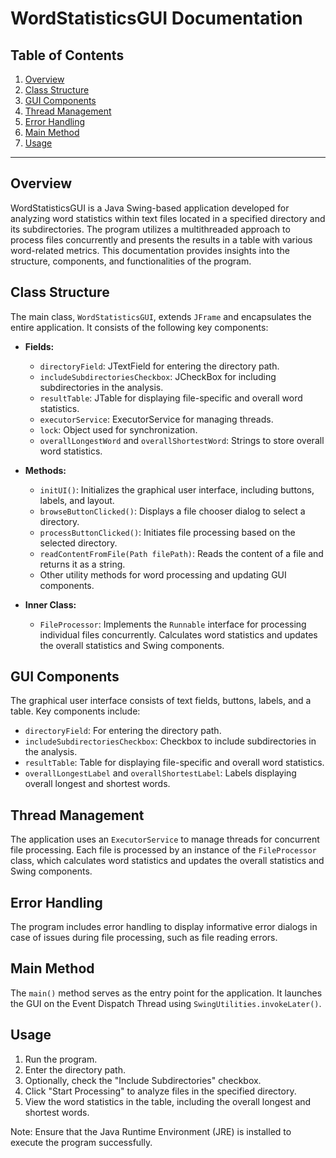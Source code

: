 # WordStatisticsGUI Documentation

## Table of Contents
1. [Overview](#overview)
2. [Class Structure](#ClassStructure)
3. [GUI Components](#GUIComponents)
4. [Thread Management](#ThreadManagement)
5. [Error Handling](#ErrorHandling)
6. [Main Method](#MainMethod)
7. [Usage](#Usage)

---
## Overview<a name="Overview"></a>

WordStatisticsGUI is a Java Swing-based application developed for analyzing word statistics within text files located in a specified directory and its subdirectories. The program utilizes a multithreaded approach to process files concurrently and presents the results in a table with various word-related metrics. This documentation provides insights into the structure, components, and functionalities of the program.

## Class Structure<a name="ClassStructure"></a>

The main class, `WordStatisticsGUI`, extends `JFrame` and encapsulates the entire application. It consists of the following key components:

- **Fields:**
  - `directoryField`: JTextField for entering the directory path.
  - `includeSubdirectoriesCheckbox`: JCheckBox for including subdirectories in the analysis.
  - `resultTable`: JTable for displaying file-specific and overall word statistics.
  - `executorService`: ExecutorService for managing threads.
  - `lock`: Object used for synchronization.
  - `overallLongestWord` and `overallShortestWord`: Strings to store overall word statistics.

- **Methods:**
  - `initUI()`: Initializes the graphical user interface, including buttons, labels, and layout.
  - `browseButtonClicked()`: Displays a file chooser dialog to select a directory.
  - `processButtonClicked()`: Initiates file processing based on the selected directory.
  - `readContentFromFile(Path filePath)`: Reads the content of a file and returns it as a string.
  - Other utility methods for word processing and updating GUI components.

- **Inner Class:**
  - `FileProcessor`: Implements the `Runnable` interface for processing individual files concurrently. Calculates word statistics and updates the overall statistics and Swing components.

## GUI Components<a name="GUIComponents"></a>

The graphical user interface consists of text fields, buttons, labels, and a table. Key components include:
- `directoryField`: For entering the directory path.
- `includeSubdirectoriesCheckbox`: Checkbox to include subdirectories in the analysis.
- `resultTable`: Table for displaying file-specific and overall word statistics.
- `overallLongestLabel` and `overallShortestLabel`: Labels displaying overall longest and shortest words.

## Thread Management<a name="ThreadManagement"></a>

The application uses an `ExecutorService` to manage threads for concurrent file processing. Each file is processed by an instance of the `FileProcessor` class, which calculates word statistics and updates the overall statistics and Swing components.

## Error Handling<a name="ErrorHandling"></a>

The program includes error handling to display informative error dialogs in case of issues during file processing, such as file reading errors.

## Main Method<a name="MainMethod"></a>

The `main()` method serves as the entry point for the application. It launches the GUI on the Event Dispatch Thread using `SwingUtilities.invokeLater()`.

## Usage<a name="Usage"></a>

1. Run the program.
2. Enter the directory path.
3. Optionally, check the "Include Subdirectories" checkbox.
4. Click "Start Processing" to analyze files in the specified directory.
5. View the word statistics in the table, including the overall longest and shortest words.

Note: Ensure that the Java Runtime Environment (JRE) is installed to execute the program successfully.
